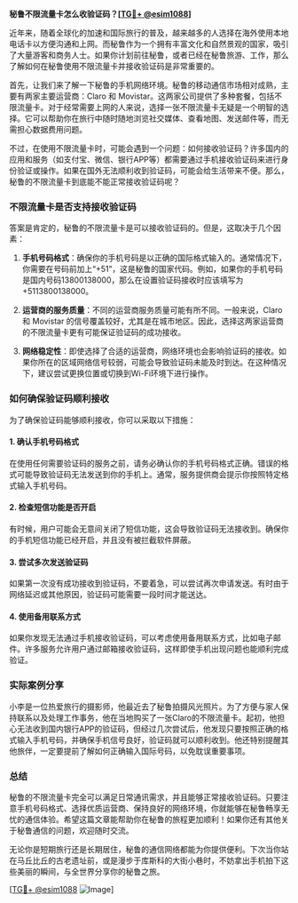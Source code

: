 **秘鲁不限流量卡怎么收验证码？[[TG💪+ @esim1088](https://t.me/s/esim1088)]**

近年来，随着全球化的加速和国际旅行的普及，越来越多的人选择在海外使用本地电话卡以方便沟通和上网。而秘鲁作为一个拥有丰富文化和自然景观的国家，吸引了大量游客和商务人士。如果你计划前往秘鲁，或者已经在秘鲁旅游、工作，那么了解如何在秘鲁使用不限流量卡并接收验证码是非常重要的。

首先，让我们来了解一下秘鲁的手机网络环境。秘鲁的移动通信市场相对成熟，主要有两家主要运营商：Claro 和 Movistar。这两家公司提供了多种套餐，包括不限流量卡。对于经常需要上网的人来说，选择一张不限流量卡无疑是一个明智的选择。它可以帮助你在旅行中随时随地浏览社交媒体、查看地图、发送邮件等，而无需担心数据费用问题。

不过，在使用不限流量卡时，可能会遇到一个问题：如何接收验证码？许多国内的应用和服务（如支付宝、微信、银行APP等）都需要通过手机接收验证码来进行身份验证或操作。如果在国外无法顺利收到验证码，可能会给生活带来不便。那么，秘鲁的不限流量卡到底能不能正常接收验证码呢？

### 不限流量卡是否支持接收验证码

答案是肯定的，秘鲁的不限流量卡是可以接收验证码的。但是，这取决于几个因素：

1. **手机号码格式**：确保你的手机号码是以正确的国际格式输入的。通常情况下，你需要在号码前加上“+51”，这是秘鲁的国家代码。例如，如果你的手机号码是国内号码13800138000，那么在设置验证码接收时应该填写为+5113800138000。

2. **运营商的服务质量**：不同的运营商服务质量可能有所不同。一般来说，Claro 和 Movistar 的信号覆盖较好，尤其是在城市地区。因此，选择这两家运营商的不限流量卡更有可能保证验证码的成功接收。

3. **网络稳定性**：即使选择了合适的运营商，网络环境也会影响验证码的接收。如果你所在的区域网络信号较弱，可能会导致验证码未能及时到达。在这种情况下，建议尝试更换位置或切换到Wi-Fi环境下进行操作。

### 如何确保验证码顺利接收

为了确保验证码能够顺利接收，你可以采取以下措施：

#### 1. 确认手机号码格式
在使用任何需要验证码的服务之前，请务必确认你的手机号码格式正确。错误的格式可能导致验证码无法发送到你的手机上。通常，服务提供商会提示你按照特定格式输入手机号码。

#### 2. 检查短信功能是否开启
有时候，用户可能会无意间关闭了短信功能，这会导致验证码无法接收到。确保你的手机短信功能已经开启，并且没有被拦截软件屏蔽。

#### 3. 尝试多次发送验证码
如果第一次没有成功接收到验证码，不要着急，可以尝试再次申请发送。有时由于网络延迟或其他原因，验证码可能需要一段时间才能送达。

#### 4. 使用备用联系方式
如果你发现无法通过手机接收验证码，可以考虑使用备用联系方式，比如电子邮件。许多服务允许用户通过邮箱接收验证码，这样即使手机出现问题也能顺利完成验证。

### 实际案例分享

小李是一位热爱旅行的摄影师，他最近去了秘鲁拍摄风光照片。为了方便与家人保持联系以及处理工作事务，他在当地购买了一张Claro的不限流量卡。起初，他担心无法收到国内银行APP的验证码，但经过几次尝试后，他发现只要按照正确的格式输入手机号码，并确保手机信号良好，验证码就可以顺利收到。他还特别提醒其他旅伴，一定要提前了解如何正确输入国际号码，以免耽误重要事项。

### 总结

秘鲁的不限流量卡完全可以满足日常通讯需求，并且能够正常接收验证码。只要注意手机号码格式、选择优质运营商、保持良好的网络环境，你就能够在秘鲁畅享无忧的通信体验。希望这篇文章能帮助你在秘鲁的旅程更加顺利！如果你还有其他关于秘鲁通信的问题，欢迎随时交流。

无论你是短期旅行还是长期居住，秘鲁的通信网络都能为你提供便利。下次当你站在马丘比丘的古老遗址前，或是漫步于库斯科的大街小巷时，不妨拿出手机拍下这些美丽的瞬间，与全世界分享你的秘鲁之旅。

[[TG💪+ @esim1088](https://t.me/s/esim1088) ![Image](https://i.postimg.cc/4NQfJmqS/Snipaste-2025-05-13-00-14-12.png)]
